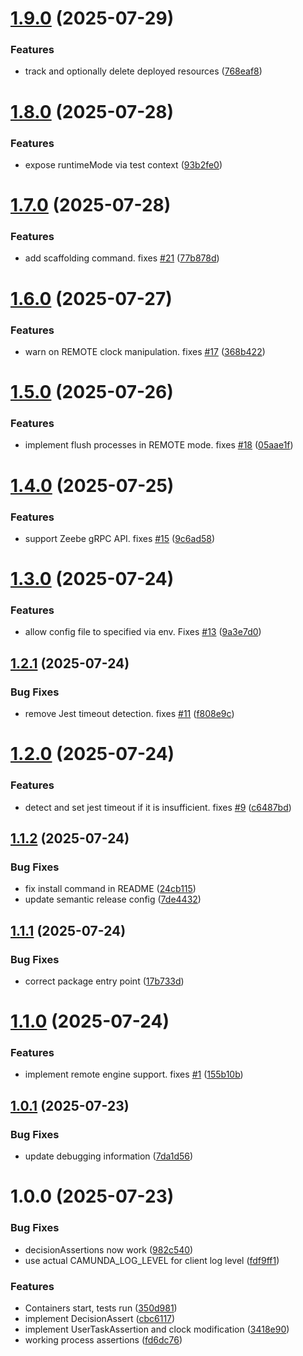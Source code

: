 # [1.9.0](https://github.com/jwulf/camunda-process-test-js/compare/v1.8.0...v1.9.0) (2025-07-29)


### Features

* track and optionally delete deployed resources ([768eaf8](https://github.com/jwulf/camunda-process-test-js/commit/768eaf878f58722d8812f54fe411aca18c15d88c))

# [1.8.0](https://github.com/jwulf/camunda-process-test-js/compare/v1.7.0...v1.8.0) (2025-07-28)


### Features

* expose runtimeMode via test context ([93b2fe0](https://github.com/jwulf/camunda-process-test-js/commit/93b2fe02f17a7b9d118011bee6f2a9ef5f9ec6db))

# [1.7.0](https://github.com/jwulf/camunda-process-test-js/compare/v1.6.0...v1.7.0) (2025-07-28)


### Features

* add scaffolding command. fixes [#21](https://github.com/jwulf/camunda-process-test-js/issues/21) ([77b878d](https://github.com/jwulf/camunda-process-test-js/commit/77b878d047c021f190ad23ff6b30d4e5c8c7c42d))

# [1.6.0](https://github.com/jwulf/camunda-process-test-js/compare/v1.5.0...v1.6.0) (2025-07-27)


### Features

* warn on REMOTE clock manipulation. fixes [#17](https://github.com/jwulf/camunda-process-test-js/issues/17) ([368b422](https://github.com/jwulf/camunda-process-test-js/commit/368b422c544b026f43228271fd2c0b3836c9a28e))

# [1.5.0](https://github.com/jwulf/camunda-process-test-js/compare/v1.4.0...v1.5.0) (2025-07-26)


### Features

* implement flush processes in REMOTE mode. fixes [#18](https://github.com/jwulf/camunda-process-test-js/issues/18) ([05aae1f](https://github.com/jwulf/camunda-process-test-js/commit/05aae1f52b7182a8df369dd2710eea72900d84d3))

# [1.4.0](https://github.com/jwulf/camunda-process-test-js/compare/v1.3.0...v1.4.0) (2025-07-25)


### Features

* support Zeebe gRPC API. fixes [#15](https://github.com/jwulf/camunda-process-test-js/issues/15) ([9c6ad58](https://github.com/jwulf/camunda-process-test-js/commit/9c6ad583ddedb27c6f1ded8321ef90d8e1df3c92))

# [1.3.0](https://github.com/jwulf/camunda-process-test-js/compare/v1.2.1...v1.3.0) (2025-07-24)


### Features

* allow config file to specified via env. Fixes [#13](https://github.com/jwulf/camunda-process-test-js/issues/13) ([9a3e7d0](https://github.com/jwulf/camunda-process-test-js/commit/9a3e7d0231f020ace72f646efa9b7a05db0f62f2))

## [1.2.1](https://github.com/jwulf/camunda-process-test-js/compare/v1.2.0...v1.2.1) (2025-07-24)


### Bug Fixes

* remove Jest timeout detection. fixes [#11](https://github.com/jwulf/camunda-process-test-js/issues/11) ([f808e9c](https://github.com/jwulf/camunda-process-test-js/commit/f808e9ce54179fee152b5eacf12f4c1917845899))

# [1.2.0](https://github.com/jwulf/camunda-process-test-js/compare/v1.1.2...v1.2.0) (2025-07-24)


### Features

* detect and set jest timeout if it is insufficient. fixes [#9](https://github.com/jwulf/camunda-process-test-js/issues/9) ([c6487bd](https://github.com/jwulf/camunda-process-test-js/commit/c6487bd23574292db3c88eb4bb25bd47edabcd02))

## [1.1.2](https://github.com/jwulf/camunda-process-test-js/compare/v1.1.1...v1.1.2) (2025-07-24)


### Bug Fixes

* fix install command in README ([24cb115](https://github.com/jwulf/camunda-process-test-js/commit/24cb1157d41ffa6a2cab3985601c8bc00e728610))
* update semantic release config ([7de4432](https://github.com/jwulf/camunda-process-test-js/commit/7de4432225388430ee295619519e21cac5ebd091))

## [1.1.1](https://github.com/jwulf/camunda-process-test-js/compare/v1.1.0...v1.1.1) (2025-07-24)


### Bug Fixes

* correct package entry point ([17b733d](https://github.com/jwulf/camunda-process-test-js/commit/17b733de44fd187883be72ab9e5b1fb4479b2495))

# [1.1.0](https://github.com/jwulf/camunda-process-test-js/compare/v1.0.1...v1.1.0) (2025-07-24)


### Features

* implement remote engine support. fixes [#1](https://github.com/jwulf/camunda-process-test-js/issues/1) ([155b10b](https://github.com/jwulf/camunda-process-test-js/commit/155b10b74bf5475c25b054ec1d188293386fba07))

## [1.0.1](https://github.com/jwulf/camunda-process-test-js/compare/v1.0.0...v1.0.1) (2025-07-23)


### Bug Fixes

* update debugging information ([7da1d56](https://github.com/jwulf/camunda-process-test-js/commit/7da1d56275eff504bbaef149aae1b4c981fcb5f0))

# 1.0.0 (2025-07-23)


### Bug Fixes

* decisionAssertions now work ([982c540](https://github.com/jwulf/camunda-process-test-js/commit/982c5408d97b588245aaa892d05005e7384507eb))
* use actual CAMUNDA_LOG_LEVEL for client log level ([fdf9ff1](https://github.com/jwulf/camunda-process-test-js/commit/fdf9ff17947c064cf8f06930108e11da804c144f))


### Features

* Containers start, tests run ([350d981](https://github.com/jwulf/camunda-process-test-js/commit/350d981a6058466649133564a7f6dd39a4ad0bdf))
* implement DecisionAssert ([cbc6117](https://github.com/jwulf/camunda-process-test-js/commit/cbc61175294a0ea687241dca37427f285dff5151))
* implement UserTaskAssertion and clock modification ([3418e90](https://github.com/jwulf/camunda-process-test-js/commit/3418e9057732fd36a934a9f6cf0e68fbe02cb55d))
* working process assertions ([fd6dc76](https://github.com/jwulf/camunda-process-test-js/commit/fd6dc760c42a60a55e07e3cf0263910ba15e4c24))
